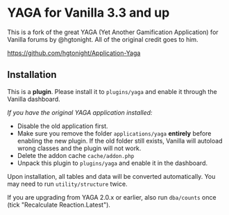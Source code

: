 # YAGA for Vanilla 3.3 and up

This is a fork of the great YAGA (Yet Another Gamification Application) for Vanilla forums by @hgtonight.
All of the original credit goes to him.

https://github.com/hgtonight/Application-Yaga

## Installation

This is a **plugin**.
Please install it to `plugins/yaga` and enable it through the Vanilla dashboard.

*If you have the original YAGA application installed:*

* Disable the old application first.
* Make sure you remove the folder `applications/yaga` **entirely** before enabling the new plugin.
If the old folder still exists, Vanilla will autoload wrong classes and the plugin will not work.
* Delete the addon cache `cache/addon.php`
* Unpack this plugin to `plugins/yaga` and enable it in the dashboard.

Upon installation, all tables and data will be converted automatically.
You may need to run `utility/structure` twice.

If you are upgrading from YAGA 2.0.x or earlier, also run `dba/counts` once (tick "Recalculate Reaction.Latest").
